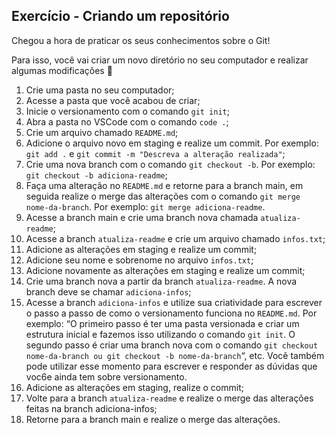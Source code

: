 ## Exercício - Criando um repositório
Chegou a hora de praticar os seus conhecimentos sobre o Git!

Para isso, você vai criar um novo diretório no seu computador e realizar algumas modificações 🤩

1. Crie uma pasta no seu computador;
2. Acesse a pasta que você acabou de criar;
3. Inicie o versionamento com o comando ```git init```;
4. Abra a pasta no VSCode com o comando ```code .```;
5. Crie um arquivo chamado ```README.md```;
6. Adicione o arquivo novo em staging e realize um commit. Por exemplo: ```git add .``` e ```git commit -m "Descreva a alteração realizada"```;
7. Crie uma nova branch com o comando ```git checkout -b```. Por exemplo: ```git checkout -b adiciona-readme```;
8. Faça uma alteração no ```README.md``` e retorne para a branch main, em seguida realize o merge das alterações com o comando ```git merge nome-da-branch```. Por exemplo: ```git merge adiciona-readme```.
9. Acesse a branch main e crie uma branch nova chamada ```atualiza-readme```;
10. Acesse a branch ```atualiza-readme``` e crie um arquivo chamado ```infos.txt```;
11. Adicione as alterações em staging e realize um commit;
12. Adicione seu nome e sobrenome no arquivo ```infos.txt```;
13. Adicione novamente as alterações em staging e realize um commit;
14. Crie uma branch nova a partir da branch ```atualiza-readme```. A nova branch deve se chamar ```adiciona-infos```;
15. Acesse a branch ```adiciona-infos``` e utilize sua criatividade para escrever o passo a passo de como o versionamento funciona no ```README.md```. Por exemplo: “O primeiro passo é ter uma pasta versionada e criar um estrutura inicial e fazemos isso utilizando o comando ```git init```. O segundo passo é criar uma branch nova com o comando ```git checkout nome-da-branch ou git checkout -b nome-da-branch```“, etc. Você também pode utilizar esse momento para escrever e responder as dúvidas que voc6e ainda tem sobre versionamento.
16. Adicione as alterações em staging, realize o commit;
17. Volte para a branch ```atualiza-readme``` e realize o merge das alterações feitas na branch adiciona-infos;
18. Retorne para a branch main e realize o merge das alterações.
